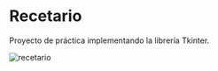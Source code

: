 # Recetario
Proyecto de práctica implementando la librería Tkinter.


![recetario](https://user-images.githubusercontent.com/112111503/187965061-aee1a610-2362-48dc-ae69-c33d6a8b9cb5.png)
